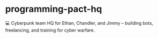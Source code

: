 # programming-pact-hq
💻 Cyberpunk team HQ for Ethan, Chandler, and Jimmy – building bots, freelancing, and training for cyber warfare.
